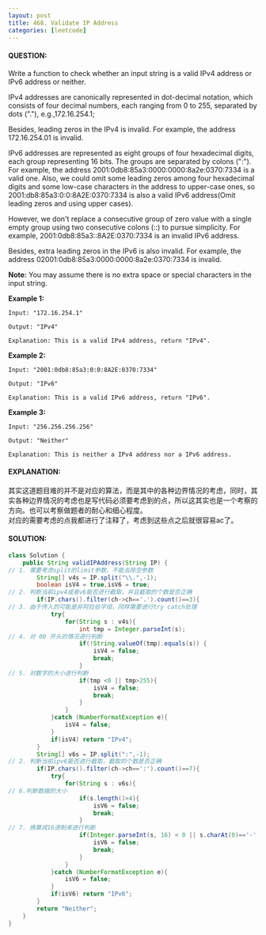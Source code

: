 ```yaml
---
layout: post
title: 468. Validate IP Address
categories: [leetcode]
---
```

#### QUESTION:
Write a function to check whether an input string is a valid IPv4 address or IPv6 address or neither.

IPv4 addresses are canonically represented in dot-decimal notation, which consists of four decimal numbers, each ranging from 0 to 255, separated by dots ("."), e.g.,172.16.254.1;

Besides, leading zeros in the IPv4 is invalid. For example, the address 172.16.254.01 is invalid.

IPv6 addresses are represented as eight groups of four hexadecimal digits, each group representing 16 bits. The groups are separated by colons (":"). For example, the address 2001:0db8:85a3:0000:0000:8a2e:0370:7334 is a valid one. Also, we could omit some leading zeros among four hexadecimal digits and some low-case characters in the address to upper-case ones, so 2001:db8:85a3:0:0:8A2E:0370:7334 is also a valid IPv6 address(Omit leading zeros and using upper cases).

However, we don't replace a consecutive group of zero value with a single empty group using two consecutive colons (::) to pursue simplicity. For example, 2001:0db8:85a3::8A2E:0370:7334 is an invalid IPv6 address.

Besides, extra leading zeros in the IPv6 is also invalid. For example, the address 02001:0db8:85a3:0000:0000:8a2e:0370:7334 is invalid.

**Note:** You may assume there is no extra space or special characters in the input string.

**Example 1:**
```
Input: "172.16.254.1"

Output: "IPv4"

Explanation: This is a valid IPv4 address, return "IPv4".
```
**Example 2:**
```
Input: "2001:0db8:85a3:0:0:8A2E:0370:7334"

Output: "IPv6"

Explanation: This is a valid IPv6 address, return "IPv6".
```
**Example 3:**
```
Input: "256.256.256.256"

Output: "Neither"

Explanation: This is neither a IPv4 address nor a IPv6 address.
```
#### EXPLANATION:

其实这道题目难的并不是对应的算法，而是其中的各种边界情况的考虑，同时，其实各种边界情况的考虑也是写代码必须要考虑到的点，所以这其实也是一个考察的方向。也可以考察做题者的耐心和细心程度。  
对应的需要考虑的点我都进行了注释了，考虑到这些点之后就很容易ac了。
#### SOLUTION:
```java
class Solution {
    public String validIPAddress(String IP) {
// 1. 需要考虑split的limit参数，不能去除空参数
        String[] v4s = IP.split("\\.",-1);
        boolean isV4 = true,isV6 = true;
// 2. 判断当前ipv4或者v6能否进行截取，并且截取的个数是否正确
        if(IP.chars().filter(ch->ch=='.').count()==3){
// 3. 由于传入的可能是非阿拉伯字母，同样需要进行try catch处理
            try{
                for(String s : v4s){
                    int tmp = Integer.parseInt(s);
// 4. 对 00 开头的情况进行判断
                    if(!String.valueOf(tmp).equals(s)) {
                        isV4 = false;
                        break;
                    }
// 5. 对数字的大小进行判断
                    if(tmp <0 || tmp>255){
                        isV4 = false;
                        break;
                    }
                }
            }catch (NumberFormatException e){
                isV4 = false;
            }
            if(isV4) return "IPv4";
        }
        String[] v6s = IP.split(":",-1);
// 2. 判断当前ipv6能否进行截取，截取的个数是否正确 
        if(IP.chars().filter(ch->ch==':').count()==7){
            try{
                for(String s : v6s){
// 6.判断数据的大小
                    if(s.length()>4){
                        isV6 = false;
                        break;
                    }
// 7. 换算成16进制来进行判断
                    if(Integer.parseInt(s, 16) < 0 || s.charAt(0)=='-'){
                        isV6 = false;
                        break;
                    }
                }
            }catch (NumberFormatException e){
                isV6 = false;
            }
            if(isV6) return "IPv6";
        }
        return "Neither";
    }
}
```
